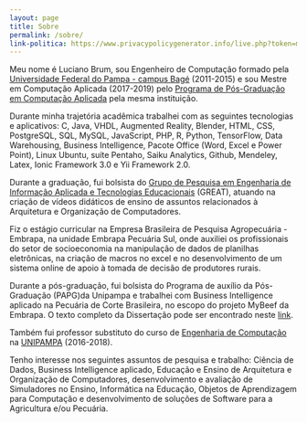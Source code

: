 ```yaml
---
layout: page
title: Sobre
permalink: /sobre/
link-politica: https://www.privacypolicygenerator.info/live.php?token=mJwGoRiWjLXRTkZr6fkdVyjiJnY2dRN6
---
```


Meu nome é Luciano Brum, sou Engenheiro de Computação formado pela [Universidade Federal do Pampa - campus Bagé](https://unipampa.edu.br/bage/) (2011-2015) e sou Mestre em Computação Aplicada (2017-2019) pelo [Programa de Pós-Graduação em Computação Aplicada](http://cursos.unipampa.edu.br/cursos/ppgcap/) pela mesma instituição. 

Durante minha trajetória acadêmica trabalhei com as seguintes tecnologias e aplicativos: C, Java, VHDL, Augmented Reality, Blender, HTML, CSS, PostgreSQL, SQL, MySQL, JavaScript, PHP, R, Python, TensorFlow, Data Warehousing, Business Intelligence, Pacote Office (Word, Excel e Power Point), Linux Ubuntu, suíte Pentaho, Saiku Analytics, Github, Mendeley, Latex, Ionic Framework 3.0 e Yii Framework 2.0. 

Durante a graduação, fui bolsista do [Grupo de Pesquisa em Engenharia de Informação Aplicada e Tecnologias Educacionais](http://dgp.cnpq.br/dgp/espelhogrupo/6857) (GREAT), atuando na criação de vídeos didáticos de ensino de assuntos relacionados à Arquitetura e Organização de Computadores. 

Fiz o estágio curricular na Empresa Brasileira de Pesquisa Agropecuária - Embrapa, na unidade Embrapa Pecuária Sul, onde auxiliei os profissionais do setor de socioeconomia na manipulação de dados de planilhas eletrônicas, na criação de macros no excel e no desenvolvimento de um sistema online de apoio à tomada de decisão de produtores rurais. 

Durante a pós-graduação, fui bolsista do Programa de auxílio da Pós-Graduação (PAPG)da Unipampa e trabalhei com Business Intelligence aplicado na Pecuária de Corte Brasileira, no escopo do projeto MyBeef da Embrapa. O texto completo da Dissertação pode ser encontrado neste [link]().

Também fui professor substituto do curso de [Engenharia de Computação](http://cursos.unipampa.edu.br/cursos/engenhariadecomputacao/) na [UNIPAMPA](https://unipampa.edu.br/bage/) (2016-2018).

Tenho interesse nos seguintes assuntos de pesquisa e trabalho: Ciência de Dados, Business Intelligence aplicado, Educação e Ensino de Arquitetura e Organização de Computadores, desenvolvimento e avaliação de Simuladores no Ensino, Informática na Educação, Objetos de Aprendizagem para Computação e desenvolvimento de soluções de Software para a Agricultura e/ou Pecuária. 
